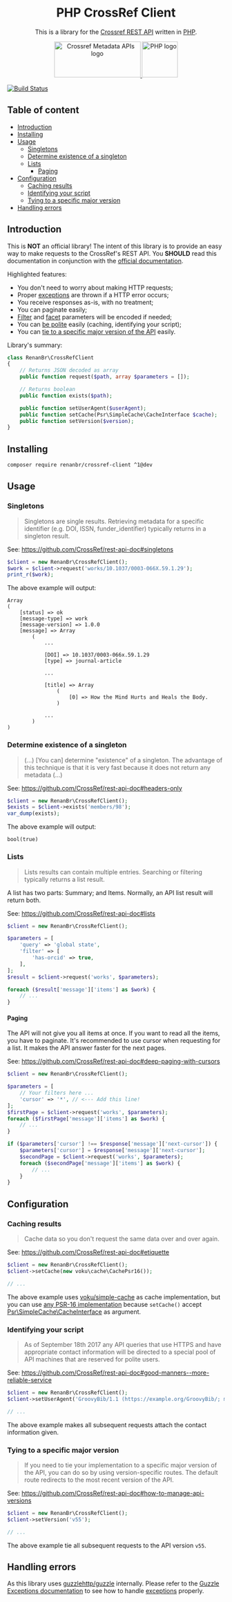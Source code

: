 <h1 align="center">PHP CrossRef Client</h1>
<p align="center">
    This is a library for the
    <a href="https://www.crossref.org/services/metadata-delivery/rest-api/">Crossref REST API</a>
    written in <a href="https://php.net">PHP</a>.
</p>
<p align="center">
    <a href="https://www.crossref.org/services/metadata-delivery/rest-api/">
        <img src="https://assets.crossref.org/logo/crossref-metadata-apis-200.svg" width="200" height="83" alt="Crossref Metadata APIs logo">
    </a>
    <a href="https://php.net">
        <img src="https://upload.wikimedia.org/wikipedia/commons/2/27/PHP-logo.svg" height="83" alt="PHP logo">
    </a>
</p>

[![Build Status](https://travis-ci.org/renanbr/crossref-client.svg?branch=1.x)](https://travis-ci.org/renanbr/crossref-client)

## Table of content

* [Introduction](#introduction)
* [Installing](#installing)
* [Usage](#usage)
   * [Singletons](#singletons)
   * [Determine existence of a singleton](#determine-existence-of-a-singleton)
   * [Lists](#lists)
      * [Paging](#paging)
* [Configuration](#configuration)
   * [Caching results](#caching-results)
   * [Identifying your script](#identifying-your-script)
   * [Tying to a specific major version](#tying-to-a-specific-major-version)
* [Handling errors](#handling-errors)

## Introduction

This is **NOT** an official library! The intent of this library is to provide an easy way to make requests to the CrossRef's REST API. You **SHOULD** read this documentation in conjunction with the [official documentation](https://github.com/CrossRef/rest-api-doc).

Highlighted features:

- You don't need to worry about making HTTP requests;
- Proper [exceptions] are thrown if a HTTP error occurs;
- You receive responses as-is, with no treatment;
- You can paginate easily;
- [Filter](https://github.com/CrossRef/rest-api-doc#filter-names) and [facet](https://github.com/CrossRef/rest-api-doc#facet-counts) parameters will be encoded if needed;
- You can [be polite](https://github.com/CrossRef/rest-api-doc#etiquette) easily (caching, identifying your script);
- You can [tie to a specific major version of the API](https://github.com/CrossRef/rest-api-doc#how-to-manage-api-versions) easily.

Library's summary:

```php
class RenanBr\CrossRefClient
{
    // Returns JSON decoded as array
    public function request($path, array $parameters = []);

    // Returns boolean
    public function exists($path);

    public function setUserAgent($userAgent);
    public function setCache(Psr\SimpleCache\CacheInterface $cache);
    public function setVersion($version);
}
```

## Installing

```bash
composer require renanbr/crossref-client ^1@dev
```

## Usage

### Singletons

> Singletons are single results. Retrieving metadata for a specific identifier (e.g. DOI, ISSN, funder_identifier) typically returns in a singleton result.

See: https://github.com/CrossRef/rest-api-doc#singletons

```php
$client = new RenanBr\CrossRefClient();
$work = $client->request('works/10.1037/0003-066X.59.1.29');
print_r($work);
```

The above example will output:

```
Array
(
    [status] => ok
    [message-type] => work
    [message-version] => 1.0.0
    [message] => Array
        (
            ...

            [DOI] => 10.1037/0003-066x.59.1.29
            [type] => journal-article

            ...

            [title] => Array
                (
                    [0] => How the Mind Hurts and Heals the Body.
                )

            ...
        )
)
```

### Determine existence of a singleton

> (...) [You can] determine "existence" of a singleton. The advantage of this technique is that it is very fast because it does not return any metadata (...)

See: https://github.com/CrossRef/rest-api-doc#headers-only

```php
$client = new RenanBr\CrossRefClient();
$exists = $client->exists('members/98');
var_dump(exists);
```

The above example will output:

```
bool(true)
```

### Lists

> Lists results can contain multiple entries. Searching or filtering typically returns a list result.

A list has two parts: Summary; and Items. Normally, an API list result will return both.

See: https://github.com/CrossRef/rest-api-doc#lists

```php
$client = new RenanBr\CrossRefClient();

$parameters = [
    'query' => 'global state',
    'filter' => [
        'has-orcid' => true,
    ],
];
$result = $client->request('works', $parameters);

foreach ($result['message']['items'] as $work) {
    // ...
}
```

#### Paging

The API will not give you all items at once. If you want to read all the items, you have to paginate. It's recommended to use cursor when requesting for a list. It makes the API answer faster for the next pages.

See: https://github.com/CrossRef/rest-api-doc#deep-paging-with-cursors

```php
$client = new RenanBr\CrossRefClient();

$parameters = [
    // Your filters here ...
    'cursor' => '*', // <--- Add this line!
];
$firstPage = $client->request('works', $parameters);
foreach ($firstPage['message']['items'] as $work) {
    // ...
}

if ($parameters['cursor'] !== $response['message']['next-cursor']) {
    $parameters['cursor'] = $response['message']['next-cursor'];
    $secondPage = $client->request('works', $parameters);
    foreach ($secondPage['message']['items'] as $work) {
        // ...
    }
}
```

## Configuration

### Caching results

> Cache data so you don't request the same data over and over again.

See: https://github.com/CrossRef/rest-api-doc#etiquette

```php
$client = new RenanBr\CrossRefClient();
$client->setCache(new voku\cache\CachePsr16());

// ...
```

The above example uses [voku/simple-cache](https://github.com/voku/simple-cache) as cache implementation, but you can use [any PSR-16 implementation](https://packagist.org/providers/psr/simple-cache-implementation) because `setCache()` accept [Psr\SimpleCache\CacheInterface](http://www.php-fig.org/psr/psr-16/#21-cacheinterface) as argument.

### Identifying your script

> As of September 18th 2017 any API queries that use HTTPS and have appropriate contact information will be directed to a special pool of API machines that are reserved for polite users.

See: https://github.com/CrossRef/rest-api-doc#good-manners--more-reliable-service

```php
$client = new RenanBr\CrossRefClient();
$client->setUserAgent('GroovyBib/1.1 (https://example.org/GroovyBib/; mailto:GroovyBib@example.org)');

// ...
```

The above example makes all subsequent requests attach the contact information given.

### Tying to a specific major version

> If you need to tie your implementation to a specific major version of the API, you can do so by using version-specific routes. The default route redirects to the most recent version of the API.

See: https://github.com/CrossRef/rest-api-doc#how-to-manage-api-versions

```php
$client = new RenanBr\CrossRefClient();
$client->setVersion('v55');

// ...
```

The above example tie all subsequent requests to the API version `v55`.

## Handling errors

As this library uses [guzzlehttp/guzzle](http://guzzlephp.org) internally. Please refer to the [Guzzle Exceptions documentation](http://docs.guzzlephp.org/en/stable/quickstart.html#exceptions) to see how to handle [exceptions] properly.

[exceptions]: http://php.net/exception
